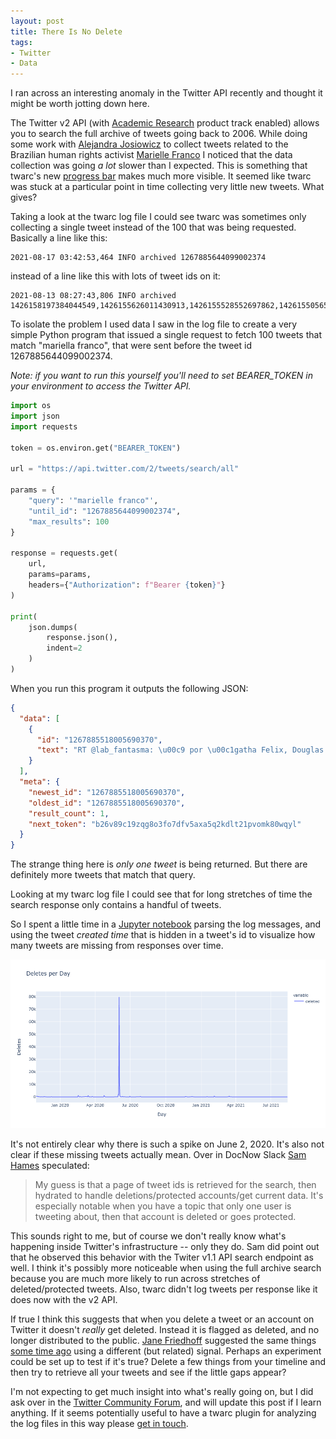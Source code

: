 ```yaml
---
layout: post
title: There Is No Delete
tags:
- Twitter
- Data
---
```


I ran across an interesting anomaly in the Twitter API recently and thought
it might be worth jotting down here.

The Twitter v2 API (with [Academic Research] product track enabled) allows you
to search the full archive of tweets going back to 2006. While doing some work
with [Alejandra Josiowicz] to collect tweets related to the Brazilian human
rights activist [Marielle Franco] I noticed that the data collection was going
*a lot* slower than I expected. This is something that twarc's new [progress
bar] makes much more visible. It seemed like twarc was stuck at a particular
point in time collecting very little new tweets. What gives?

Taking a look at the twarc log file I could see twarc was sometimes only
collecting a single tweet instead of the 100 that was being requested. Basically a line like this:

```text
2021-08-17 03:42:53,464 INFO archived 1267885644099002374
```

instead of a line like this with lots of tweet ids on it:

```text
2021-08-13 08:27:43,806 INFO archived 1426158197384044549,1426155626011430913,1426155528552697862,1426155056567574534,1426154992554086402,1426153260696678401,1426152718083702790,1426151338291957762,1426151303286247425,1426150785428164613,1426150593207447559,1426149917010145282,1426149795245268996,1426149628739825667,1426147897373044738,1426147402990379008,1426147073087492100,1426146906456174594,1426145724115341315,1426145360729317376,1426145137298714624,1426143294539583492,1426142733123694599,1426140920962076673,1426138951081992192,1426138676954902531,1426138248812941318,1426137687703052288,1426137658904911872,1426137184143351810,1426134708031827970,1426133475204255749,1426133385886552068,1426129300428840967,1426129292895850496,1426126292450217984,1426125942863409155,1426124810464149506,1426123335998574592,1426123142787997703,1426122015346466821,1426121994257543168,1426121464307138560,1426120311213379585,1426116765705281536,1426116734973579266,1426116720377442309,1426116553301536769,1426115831876968448,1426115603912396801,1426115563542171660,1426113168485535746,1426112289191649280,1426112010199109632,1426111436565123074,1426111213445033984,1426110935253594115,1426110931663302658,1426110666172211201,1426110534181658628,1426108955382669313,1426100653303255043,1426097593856274432,1426055213115392003,1426031551146565634,1426015633611784200,1426002518149156864,1426000997881679876,1425998435862331394,1425997289521393667,1425996699366051849,1425995750534782986,1425994923631841280,1425994819357249536,1425990300699344903,1425986576635600901,1425985946726637571,1425984891339030529,1425982908494401544,1425982737857622016,1425980825317875717,1425978278586761218,1425976980017754119,1425976685296422915,1425975810616332291,1425975040974196738,1425974916004950022,1425974391515623432,1425974134438309891,1425970945496387587,1425970625517084674,1425970245550870532,1425969423026950149,1425967499133259788,1425966405200056323,1425966374950744068,1425965431614025736,1425965245101707268,1425964978532753415,1425964921041428485
```

To isolate the problem I used data I saw in the log file to create a very
simple Python program that issued a single request to fetch 100 tweets that
match "mariella franco", that were sent before the tweet id
1267885644099002374.

*Note: if you want to run this yourself you'll need to set BEARER_TOKEN in your environment to access the Twitter API.*

```python
import os
import json
import requests

token = os.environ.get("BEARER_TOKEN")

url = "https://api.twitter.com/2/tweets/search/all"

params = {
    "query": '"marielle franco"',
    "until_id": "1267885644099002374",
    "max_results": 100
}

response = requests.get(
    url,
    params=params,
    headers={"Authorization": f"Bearer {token}"}
)

print(
    json.dumps(
        response.json(), 
        indent=2
    )
)
```

When you run this program it outputs the following JSON:

```json
{
  "data": [
    {
      "id": "1267885518005690370",
      "text": "RT @lab_fantasma: \u00c9 por \u00c1gatha Felix, Douglas Martins Rodrigues e Jo\u00e3o Pedro. Mas tamb\u00e9m por George Floyd, por Claudia Ferreira e Marielle\u2026"
    }
  ],
  "meta": {
    "newest_id": "1267885518005690370",
    "oldest_id": "1267885518005690370",
    "result_count": 1,
    "next_token": "b26v89c19zqg8o3fo7dfv5axa5q2kdlt21pvomk80wqyl"
  }
}
```

The strange thing here is *only one tweet* is being returned. But there are
definitely more tweets that match that query.

Looking at my twarc log file I could see that for long stretches of time the search response only contains a handful of tweets.

So I spent a little time in a [Jupyter notebook] parsing the log messages, and using the tweet *created time* that is hidden in a tweet's id to visualize how many tweets are missing from responses over time.

<img src="/images/marielle-franco-deletes.png" class="img-responsive">

It's not entirely clear why there is such a spike on June 2, 2020. It's also not clear if these missing tweets actually mean. Over in DocNow Slack [Sam Hames] speculated:

> My guess is that a page of tweet ids is retrieved for the search, then hydrated to handle deletions/protected accounts/get current data. It's especially notable when you have a topic that only one user is tweeting about, then that account is deleted or goes protected.

This sounds right to me, but of course we don't really know what's happening inside Twitter's infrastructure -- only they do. Sam did point out that he observed this behavior with the Twiter v1.1 API search endpoint as well. I think it's possibly more noticeable when using the full archive search because you are much more likely to run across stretches of deleted/protected tweets. Also, twarc didn't log tweets per response like it does now with the v2 API.

If true I think this suggests that when you delete a tweet or an account on Twitter it doesn't *really* get deleted. Instead it is flagged as deleted, and no longer distributed to the public. [Jane Friedhoff] suggested the same things [some time ago] using a different (but related) signal. Perhaps an experiment could be set up to test if it's true? Delete a few things from your timeline and then try to retrieve all your tweets and see if the little gaps appear?

I'm not expecting to get much insight into what's really going on, but I did ask over in the [Twitter Community Forum], and will update this post if I learn anything. If it seems potentially useful to have a twarc plugin for analyzing the log files in this way please [get in touch].

[Marielle Franco]: https://en.wikipedia.org/wiki/Marielle_Franco
[Academic Research]: https://developer.twitter.com/en/products/twitter-api/academic-research
[Alejandra Josiowicz]: https://twitter.com/AleJosiowicz
[Twitter Community Forum]: https://twittercommunity.com/t/sparse-results-from-tweets-search-all/158182
[Jupyter notebook]: https://github.com/edsu/notebooks/blob/master/Tweet%20Deletes.ipynb
[Sam Hames]: https://twitter.com/samuel_hames
[get in touch]: mailto:ehs@pobox.com
[Jane Friedhoff]: https://twitter.com/jfriedhoff
[some time ago]: https://janefriedhoff.com/notepad/update/2015/12/09/baleet.html
[progress bar]: https://github.com/DocNow/twarc/releases/tag/v2.3.7
